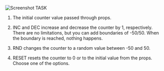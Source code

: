 ![Screenshot](https://github.com/Bilostenko/react_state_task/blob/master/react_state-img.png)
 TASK
1) The initial counter value passed through props.


 2) INC and DEC increase and decrease the counter by 1, respectively. There are no limitations, but you can add boundaries of -50/50. When the boundary is reached, nothing happens.


 3) RND changes the counter to a random value between -50 and 50. 


 4) RESET resets the counter to 0 or to the initial value from the props. Choose one of the options.
